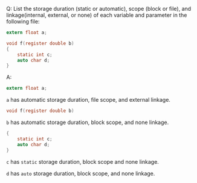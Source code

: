 Q: List the storage duration (static or automatic), scope (block or file), and
linkage(internal, external, or none) of each variable and parameter in the
following file:

```c
extern float a;

void f(register double b)
{
    static int c;
    auto char d;
}
```

A:

```c
extern float a;
```

`a` has automatic storage duration, file scope, and external linkage.

```c
void f(register double b)
```

`b` has automatic storage duration, block scope, and none linkage.

```c
{
    static int c;
    auto char d;
}
```

`c` has `static` storage duration, block scope and none linkage.

`d` has `auto` storage duration, block scope, and none linkage.
